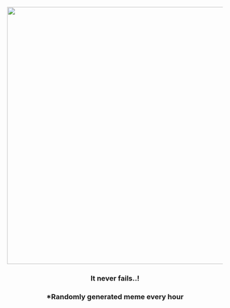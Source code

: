<p align="center">
        <img src="https://i.redd.it/k6bpleewmgv81.jpg" width="600" height="600">
        </p>
        <h3 align="center">It never fails..!</h3>
        <h3 align="center">*Randomly generated meme every hour</h3>
    